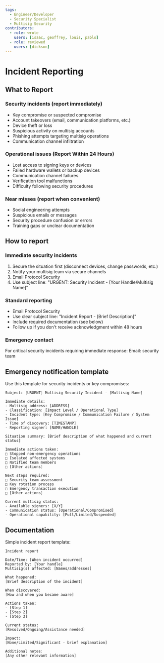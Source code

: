 ```yaml
---
tags:
  - Engineer/Developer
  - Security Specialist
  - Multisig Security
contributors:
  - role: wrote
    users: [isaac, geoffrey, louis, pablo]
  - role: reviewed
    users: [dickson]
---
```


# Incident Reporting

## What to Report

### Security incidents (report immediately)
- Key compromise or suspected compromise
- Account takeovers (email, communication platforms, etc.)
- Device theft or loss
- Suspicious activity on multisig accounts
- Phishing attempts targeting multisig operations
- Communication channel infiltration

### Operational issues (Report Within 24 Hours)
- Lost access to signing keys or devices
- Failed hardware wallets or backup devices
- Communication channel failures
- Verification tool malfunctions
- Difficulty following security procedures

### Near misses (report when convenient)
- Social engineering attempts
- Suspicious emails or messages
- Security procedure confusion or errors
- Training gaps or unclear documentation

## How to report

### Immediate security incidents
1. Secure the situation first (disconnect devices, change passwords, etc.)
2. Notify your multisig team via secure channels
3. Email Protocol Security
4. Use subject line: "URGENT: Security Incident - [Your Handle/Multisig Name]"

### Standard reporting
- Email Protocol Security
- Use clear subject line: "Incident Report - [Brief Description]"
- Include required documentation (see below)
- Follow up if you don't receive acknowledgment within 48 hours

### Emergency contact
For critical security incidents requiring immediate response: Email: security team

## Emergency notification template

Use this template for security incidents or key compromises:

```
Subject: [URGENT] Multisig Security Incident - [Multisig Name]

Immediate details:
- Multisig address: [ADDRESS]
- Classification: [Impact Level / Operational Type]
- Incident type: [Key Compromise / Communication Failure / System Issue]
- Time of discovery: [TIMESTAMP]
- Reporting signer: [NAME/HANDLE]

Situation summary: [Brief description of what happened and current status]

Immediate actions taken:
□ Stopped non-emergency operations
□ Isolated affected systems
□ Notified team members
□ [Other actions]

Next steps required:
□ Security team assessment
□ Key rotation process
□ Emergency transaction execution
□ [Other actions]

Current multisig status:
- Available signers: [X/Y]
- Communication status: [Operational/Compromised]
- Operational capability: [Full/Limited/Suspended]
```

## Documentation

Simple incident report template:

```
Incident report

Date/Time: [When incident occurred]
Reported by: [Your handle]
Multisig(s) affected: [Names/addresses]

What happened:
[Brief description of the incident]

When discovered:
[How and when you became aware]

Actions taken:
- [Step 1]
- [Step 2]
- [Step 3]

Current status:
[Resolved/Ongoing/Assistance needed]

Impact:
[None/Limited/Significant - brief explanation]

Additional notes:
[Any other relevant information]
```
